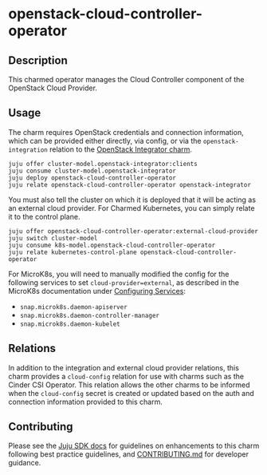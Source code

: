 # openstack-cloud-controller-operator

## Description

This charmed operator manages the Cloud Controller component of the OpenStack
Cloud Provider.

## Usage

The charm requires OpenStack credentials and connection information, which
can be provided either directly, via config, or via the `openstack-integration`
relation to the [OpenStack Integrator charm](https://charmhub.io/openstack-integrator).

```
juju offer cluster-model.openstack-integrator:clients
juju consume cluster-model.openstack-integrator
juju deploy openstack-cloud-controller-operator
juju relate openstack-cloud-controller-operator openstack-integrator
```

You must also tell the cluster on which it is deployed that it will be
acting as an external cloud provider. For Charmed Kubernetes, you can
simply relate it to the control plane.

```
juju offer openstack-cloud-controller-operator:external-cloud-provider
juju switch cluster-model
juju consume k8s-model.openstack-cloud-controller-operator
juju relate kubernetes-control-plane openstack-cloud-controller-operator
```

For MicroK8s, you will need to manually modified the config for the following
services to set `cloud-provider=external`, as described in the MicroK8s
documentation under [Configuring Services](https://microk8s.io/docs/configuring-services):

  * `snap.microk8s.daemon-apiserver`
  * `snap.microk8s.daemon-controller-manager`
  * `snap.microk8s.daemon-kubelet`

## Relations

In addition to the integration and external cloud provider relations, this
charm provides a `cloud-config` relation for use with charms such as the
Cinder CSI Operator. This relation allows the other charms to be informed
when the `cloud-config` secret is created or updated based on the auth and
connection information provided to this charm.

## Contributing

Please see the [Juju SDK docs](https://juju.is/docs/sdk) for guidelines
on enhancements to this charm following best practice guidelines, and
[CONTRIBUTING.md](https://github.com/canonical/openstack-cloud-controller-operator/blob/main/CONTRIBUTING.md)
for developer guidance.
